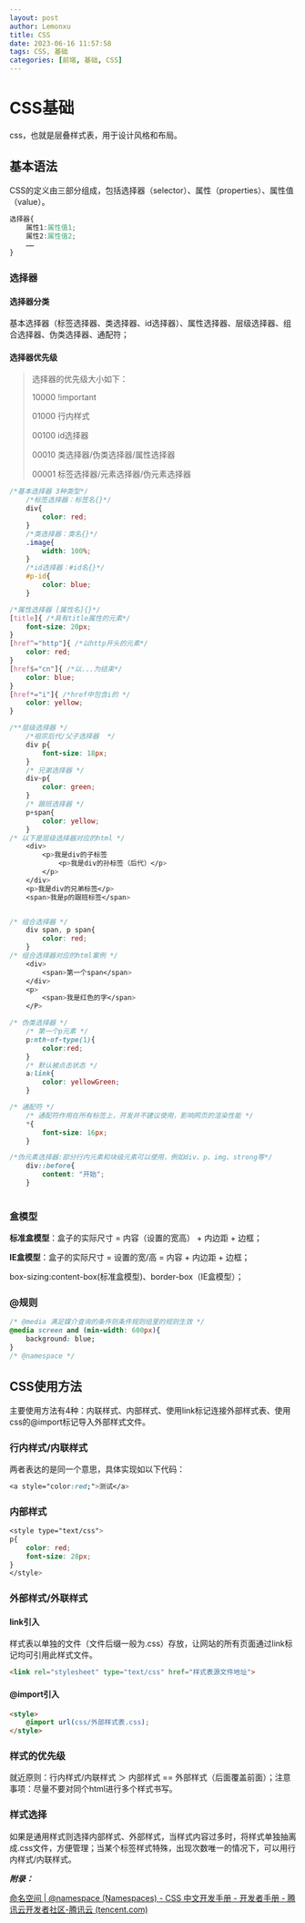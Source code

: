 ```yaml
---
layout: post
author: Lemonxu
title: CSS
date: 2023-06-16 11:57:58
tags: CSS, 基础
categories: [前端, 基础, CSS]
---
```


# CSS基础

css，也就是层叠样式表，用于设计风格和布局。

## 基本语法

CSS的定义由三部分组成，包括选择器（selector）、属性（properties）、属性值（value）。

``` css
选择器{
    属性1:属性值1;
    属性2:属性值2;
    ……
}
```

### 选择器

#### 选择器分类

​    基本选择器（标签选择器、类选择器、id选择器）、属性选择器、层级选择器、组合选择器、伪类选择器、通配符；

#### 选择器优先级

> 选择器的优先级大小如下：
>
> 10000	!important
>
> 01000	行内样式	
>
> 00100	id选择器 
>
> 00010	类选择器/伪类选择器/属性选择器
>
> 00001	标签选择器/元素选择器/伪元素选择器




```css
/*基本选择器 3种类型*/
	/*标签选择器：标签名{}*/
    div{
        color: red;
    }
	/*类选择器：类名{}*/
    .image{
        width: 100%;
    }
	/*id选择器：#id名{}*/
    #p-id{
        color: blue;
    }

/*属性选择器 [属性名]{}*/
[title]{ /*具有title属性的元素*/
    font-size: 20px;
}
[href^="http"]{ /*以http开头的元素*/
    color: red;
}
[href$="cn"]{ /*以...为结束*/
    color: blue;
}
[href*="i"]{ /*href中包含i的 */
    color: yellow;
}

/**层级选择器 */
    /*祖宗后代/父子选择器  */
    div p{
        font-size: 18px;
    }
    /* 兄弟选择器 */
    div~p{
        color: green;
    }
    /* 跟班选择器 */
    p+span{
        color: yellow;
    }
/* 以下是层级选择器对应的html */
    <div>
        <p>我是div的子标签
            <p>我是div的孙标签（后代）</p>
        </p>
    </div>
    <p>我是div的兄弟标签</p>
    <span>我是p的跟班标签</span>


/* 组合选择器 */
    div span, p span{
        color: red;
    }
/* 组合选择器对应的html案例 */
    <div>
        <span>第一个span</span>
    </div>
    <p>
        <span>我是红色的字</span>
    </P>

/* 伪类选择器 */
    /* 第一个p元素 */
    p:nth-of-type(1){
        color:red;
    }
    /* 默认被点击状态 */
    a:link{
        color: yellowGreen;
    }

/* 通配符 */
    /* 通配符作用在所有标签上，开发并不建议使用，影响网页的渲染性能 */
    *{
        font-size: 16px;
    }

/*伪元素选择器:部分行内元素和块级元素可以使用，例如div、p、img、strong等*/
    div::before{
        content: "开始";
    }
	
```

### 盒模型

**标准盒模型**：盒子的实际尺寸 = 内容（设置的宽高） + 内边距 + 边框；

**IE盒模型**：盒子的实际尺寸 = 设置的宽/高 = 内容 + 内边距 + 边框；

box-sizing:content-box(标准盒模型)、border-box（IE盒模型）；

### @规则

```css
/* @media 满足媒介查询的条件则条件规则组里的规则生效 */
@media screen and (min-width: 600px){
    background: blue;
}
/* @namespace */
```



## CSS使用方法

主要使用方法有4种：内联样式、内部样式、使用link标记连接外部样式表、使用css的@import标记导入外部样式文件。

### 行内样式/内联样式

两者表达的是同一个意思，具体实现如以下代码：

```CSS
<a style="color:red;">测试</a>
```

### 内部样式

```css
<style type="text/css">
p{
    color: red;
    font-size: 28px;
}
</style>
```

### 外部样式/外联样式

#### link引入

样式表以单独的文件（文件后缀一般为.css）存放，让网站的所有页面通过link标记均可引用此样式文件。

```html
<link rel="stylesheet" type="text/css" href="样式表源文件地址">
```

#### @import引入

```html
<style>
    @import url(css/外部样式表.css);
</style>
```

### 样式的优先级

就近原则：行内样式/内联样式 ＞ 内部样式 == 外部样式（后面覆盖前面）；注意事项：尽量不要对同个html进行多个样式书写。

### 样式选择

如果是通用样式则选择内部样式、外部样式，当样式内容过多时，将样式单独抽离成.css文件，方便管理；当某个标签样式特殊，出现次数唯一的情况下，可以用行内样式/内联样式。



***附录：***

[命名空间 | @namespace (Namespaces) - CSS 中文开发手册 - 开发者手册 - 腾讯云开发者社区-腾讯云 (tencent.com)](https://cloud.tencent.com/developer/section/1072304)
